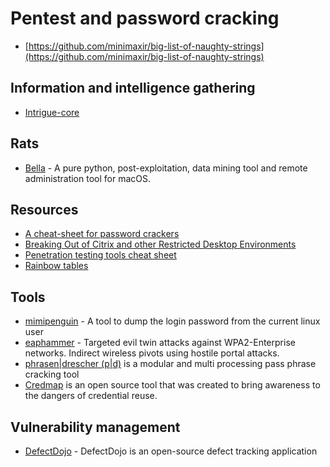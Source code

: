# Pentest and password cracking

* [https://github.com/minimaxir/big-list-of-naughty-strings](https://github.com/minimaxir/big-list-of-naughty-strings)

## Information and intelligence gathering

* [Intrigue-core](https://intrigue.io/)

## Rats

* [Bella](https://github.com/manwhoami/Bella) - A pure python, post-exploitation, data mining tool and remote administration tool for macOS.

## Resources

* [A cheat-sheet for password crackers](http://www.unix-ninja.com/p/A_cheat-sheet_for_password_crackers)
* [Breaking Out of Citrix and other Restricted Desktop Environments](https://www.pentestpartners.com/security-blog/breaking-out-of-citrix-and-other-restricted-desktop-environments/?doing_wp_cron=1496147716.0468740463256835937500)
* [Penetration testing tools cheat sheet](https://highon.coffee/blog/penetration-testing-tools-cheat-sheet/)
* [Rainbow tables](http://ophcrack.sourceforge.net/tables.php)

## Tools

* [mimipenguin](https://github.com/huntergregal/mimipenguin) - A tool to dump the login password from the current linux user
* [eaphammer](https://github.com/s0lst1c3/eaphammer) - Targeted evil twin attacks against WPA2-Enterprise networks. Indirect wireless pivots using hostile portal attacks.
* [phrasen|drescher (p|d)](http://www.leidecker.info/projects/phrasendrescher/index.shtml) is a modular and multi processing pass phrase cracking tool
* [Credmap](https://github.com/lightos/credmap/) is an open source tool that was created to bring awareness to the dangers of credential reuse.

## Vulnerability management

* [DefectDojo](https://github.com/OWASP/django-DefectDojo) - DefectDojo is an open-source defect tracking application
